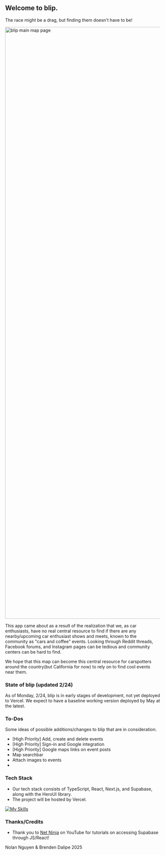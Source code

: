 ## Welcome to blip.

The race might be a drag, but finding them doesn't have to be!

<img width="1918" alt="blip main map page" src="https://github.com/user-attachments/assets/b85fa111-ec47-427f-9b95-fe26a5495012" />

This app came about as a result of the realization that we, as car enthusiasts, have no real central resource to find if there are any nearby/upcoming car enthusiast shows and meets, known to the community as "cars and coffee" events. Looking through Reddit threads, Facebook forums, and Instagram pages can be tedious and community centers can be hard to find.

We hope that this map can become this central resource for carspotters around the country(but California for now) to rely on to find cool events near them. 

### State of blip (updated 2/24)

As of Monday, 2/24, blip is in early stages of development, not yet deployed to Vercel. We expect to have a baseline working version deployed by May at the latest.

### To-Dos

Some ideas of possible additions/changes to blip that are in consideration.

- [High Priority] Add, create and delete events
- [High Priority] Sign-in and Google integration
- [High Priority] Google maps links on event posts
- Map searchbar
- Attach images to events
- 

### Tech Stack

- Our tech stack consists of TypeScript, React, Next.js, and Supabase, along with the HeroUI library.
- The project will be hosted by Vercel.

[![My Skills](https://skillicons.dev/icons?i=ts,react,nextjs,supabase,vercel)](https://skillicons.dev)

### Thanks/Credits

- Thank you to [Net Ninja](https://www.youtube.com/@NetNinja) on YouTube for tutorials on accessing Supabase through JS/React!



Nolan Nguyen & Brenden Dalipe 2025
